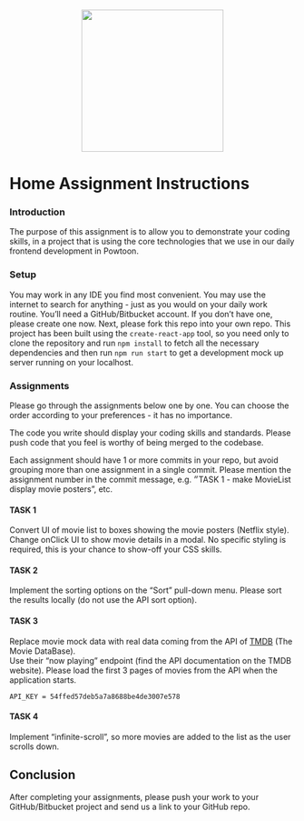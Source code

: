<br/>
<p align="center">
  <img src="https://upload.wikimedia.org/wikipedia/commons/thumb/7/71/Powtoon_logologiFooter_logo.svg/1200px-Powtoon_logologiFooter_logo.svg.png" width="250px" />
</p>

# Home Assignment Instructions

### Introduction
The purpose of this assignment is to allow you to demonstrate your coding skills, in a project that is using the core technologies that we use in our daily frontend development in Powtoon.

### Setup
You may work in any IDE you find most convenient.
You may use the internet to search for anything - just as you would on your daily work routine.
You’ll need a GitHub/Bitbucket account. If you don’t have one, please create one now.
Next, please fork this repo into your own repo.
This project has been built using the `create-react-app` tool, so you need only to clone the repository and run `npm install` to fetch all the necessary dependencies and then run `npm run start` to get a development mock up server running on your localhost.

### Assignments
Please go through the assignments below one by one. You can choose the order according to your preferences - it has no importance.

The code you write should display your coding skills and standards. Please push code that you feel is worthy of being merged to the codebase.

Each assignment should have 1 or more commits in your repo, but avoid grouping more than one assignment in a single commit. Please mention the assignment number in the commit message, e.g. ״TASK 1 - make MovieList display movie posters”, etc.

#### TASK 1
Convert UI of movie list to boxes showing the movie posters (Netflix style). Change onClick UI to show movie details in a modal.
No specific styling is required, this is your chance to show-off your CSS skills.

#### TASK 2
Implement the sorting options on the “Sort” pull-down menu. Please sort the results locally (do not use the API sort option).

#### TASK 3

Replace movie mock data with real data coming from the API of [TMDB](https://www.themoviedb.org/) (The Movie DataBase).  
Use their “now playing” endpoint (find the API documentation on the TMDB website).
Please load the first 3 pages of movies from the API when the application starts.

`API_KEY = 54ffed57deb5a7a8688be4de3007e578`

#### TASK 4

Implement “infinite-scroll”, so more movies are added to the list as the user scrolls down.

## Conclusion

After completing your assignments, please push your work to your GitHub/Bitbucket project and send us a link to your GitHub repo.
